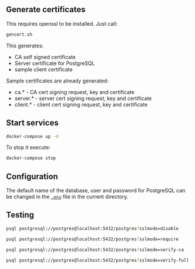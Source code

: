 ## Generate certificates

This requires openssl to be installed. Just call:

```bash
gencert.sh
```

This generates:
- CA self signed certificate
- Server certificate for PostgreSQL
- sample client certificate

Sample certificates are already generated:
- ca.*     - CA cert signing request, key and certificate
- server.* - server cert signing request, key and certificate
- client.* - client cert signing request, key and certificate


## Start services

```bash
docker-compose up -d
```

To stop it execute:

```bash
docker-compose stop
```

## Configuration

The default name of the database, user and password for PostgreSQL can be changed in the [`.env`](.env) file in the current directory.


## Testing

```bash
psql postgresql://postgres@localhost:5432/postgres?sslmode=disable
```

```bash
psql postgresql://postgres@localhost:5432/postgres?sslmode=require
```

```bash
psql postgresql://postgres@localhost:5432/postgres?sslmode=verify-ca
```

```bash
psql postgresql://postgres@localhost:5432/postgres?sslmode=verify-full
```
